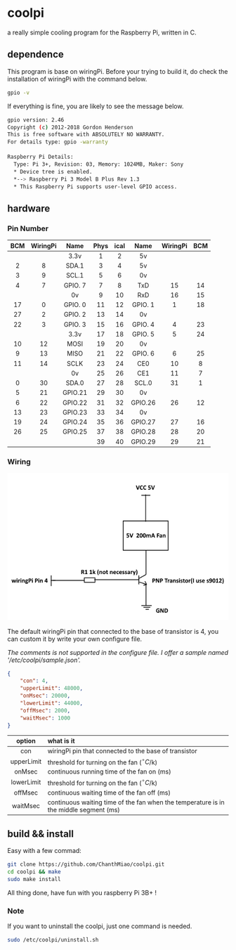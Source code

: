 # coolpi

a really simple cooling program for the Raspberry Pi, written in C.

## dependence

This program is base on wiringPi. Before your trying to build it, do check the installation of wiringPi with the command below.

```bash
gpio -v
```

If everything is fine, you are likely to see the message below.

```bash
gpio version: 2.46
Copyright (c) 2012-2018 Gordon Henderson
This is free software with ABSOLUTELY NO WARRANTY.
For details type: gpio -warranty

Raspberry Pi Details:
  Type: Pi 3+, Revision: 03, Memory: 1024MB, Maker: Sony 
  * Device tree is enabled.
  *--> Raspberry Pi 3 Model B Plus Rev 1.3
  * This Raspberry Pi supports user-level GPIO access.
```

## hardware

### Pin Number

|  BCM  | WiringPi |  Name   | Phys  | ical  |  Name   | WiringPi |  BCM  |
| :---: | :------: | :-----: | :---: | :---: | :-----: | :------: | :---: |
|       |          |  3.3v   |   1   |   2   |   5v    |          |       |
|   2   |    8     |  SDA.1  |   3   |   4   |   5v    |          |       |
|   3   |    9     |  SCL.1  |   5   |   6   |   0v    |          |       |
|   4   |    7     | GPIO. 7 |   7   |   8   |   TxD   |    15    |  14   |
|       |          |   0v    |   9   |  10   |   RxD   |    16    |  15   |
|  17   |    0     | GPIO. 0 |  11   |  12   | GPIO. 1 |    1     |  18   |
|  27   |    2     | GPIO. 2 |  13   |  14   |   0v    |          |       |
|  22   |    3     | GPIO. 3 |  15   |  16   | GPIO. 4 |    4     |  23   |
|       |          |  3.3v   |  17   |  18   | GPIO. 5 |    5     |  24   |
|  10   |    12    |  MOSI   |  19   |  20   |   0v    |          |       |
|   9   |    13    |  MISO   |  21   |  22   | GPIO. 6 |    6     |  25   |
|  11   |    14    |  SCLK   |  23   |  24   |   CE0   |    10    |   8   |
|       |          |   0v    |  25   |  26   |   CE1   |    11    |   7   |
|   0   |    30    |  SDA.0  |  27   |  28   |  SCL.0  |    31    |   1   |
|   5   |    21    | GPIO.21 |  29   |  30   |   0v    |          |       |
|   6   |    22    | GPIO.22 |  31   |  32   | GPIO.26 |    26    |  12   |
|  13   |    23    | GPIO.23 |  33   |  34   |   0v    |          |       |
|  19   |    24    | GPIO.24 |  35   |  36   | GPIO.27 |    27    |  16   |
|  26   |    25    | GPIO.25 |  37   |  38   | GPIO.28 |    28    |  20   |
|       |          |         |  39   |  40   | GPIO.29 |    29    |  21   |

### Wiring

![coolpi.png](coolpi.png)

The default wiringPi pin that connected to the base of transistor is 4, you can custom it by write your own configure file.

*The comments is not supported in the configure file. I offer a sample named '/etc/coolpi/sample.json'.*

```json
{
    "con": 4,
    "upperLimit": 48000,
    "onMsec": 20000,
    "lowerLimit": 44000,
    "offMsec": 2000,
    "waitMsec": 1000
}
```

|option|what is it|
|:--:|:----|
|con|wiringPi pin that connected to the base of transistor|
|upperLimit|threshold for turning on the fan ($^\circ C$/k)|
|onMsec|continuous running time of the fan on (ms)|
|lowerLimit|threshold for turning on the fan ($^\circ C$/k)|
|offMsec|continuous waiting time of the fan off (ms)|
|waitMsec|continuous waiting time of the fan when the temperature is in the middle segment (ms)|

## build && install

Easy with a few commad:

```bash
git clone https://github.com/ChanthMiao/coolpi.git
cd coolpi && make
sudo make install
```

All thing done, have fun with you raspberry Pi 3B+ !

### Note

If you want to uninstall the coolpi, just one command is needed.

```bash
sudo /etc/coolpi/uninstall.sh
```
